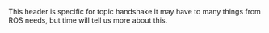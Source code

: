 This header is specific for topic handshake it may have to many things from ROS needs, but time will tell us more about this. 
